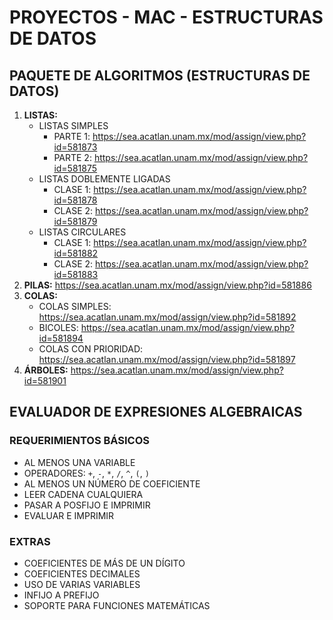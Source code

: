 # PROYECTOS - MAC - ESTRUCTURAS DE DATOS

## PAQUETE DE ALGORITMOS (ESTRUCTURAS DE DATOS)

1. **LISTAS:**
    - LISTAS SIMPLES
        - PARTE 1: https://sea.acatlan.unam.mx/mod/assign/view.php?id=581873
        - PARTE 2: https://sea.acatlan.unam.mx/mod/assign/view.php?id=581875
    - LISTAS DOBLEMENTE LIGADAS
        - CLASE 1: https://sea.acatlan.unam.mx/mod/assign/view.php?id=581878
        - CLASE 2: https://sea.acatlan.unam.mx/mod/assign/view.php?id=581879
    - LISTAS CIRCULARES
        - CLASE 1: https://sea.acatlan.unam.mx/mod/assign/view.php?id=581882
        - CLASE 2: https://sea.acatlan.unam.mx/mod/assign/view.php?id=581883
2. **PILAS:** https://sea.acatlan.unam.mx/mod/assign/view.php?id=581886
4. **COLAS:**
    - COLAS SIMPLES: https://sea.acatlan.unam.mx/mod/assign/view.php?id=581892
    - BICOLES: https://sea.acatlan.unam.mx/mod/assign/view.php?id=581894
    - COLAS CON PRIORIDAD: https://sea.acatlan.unam.mx/mod/assign/view.php?id=581897
5. **ÁRBOLES:** https://sea.acatlan.unam.mx/mod/assign/view.php?id=581901

## EVALUADOR DE EXPRESIONES ALGEBRAICAS

### REQUERIMIENTOS BÁSICOS
- AL MENOS UNA VARIABLE
- OPERADORES: `+`, `-`, `*`, `/`, `^`, `(`, `)`
- AL MENOS UN NÚMERO DE COEFICIENTE
- LEER CADENA CUALQUIERA
- PASAR A POSFIJO E IMPRIMIR
- EVALUAR E IMPRIMIR

### EXTRAS
- COEFICIENTES DE MÁS DE UN DÍGITO
- COEFICIENTES DECIMALES
- USO DE VARIAS VARIABLES
- INFIJO A PREFIJO
- SOPORTE PARA FUNCIONES MATEMÁTICAS